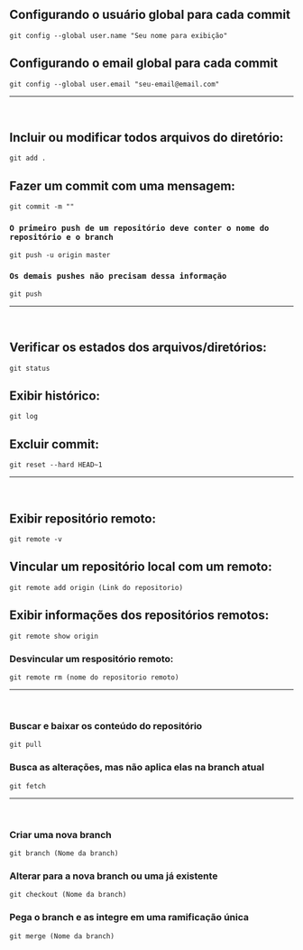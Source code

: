 ## Configurando o usuário global para cada commit
```
git config --global user.name "Seu nome para exibição"
```
## Configurando o email global para cada commit
```
git config --global user.email "seu-email@email.com"
```
<hr />
<br />

## Incluir ou modificar todos arquivos do diretório:
```
git add .
```

## Fazer um commit com uma mensagem: 
```
git commit -m ""
```
### `O primeiro push de um repositório deve conter o nome do repositório e o branch`
```
git push -u origin master
```
### `Os demais pushes não precisam dessa informação`
```
git push
```

<hr/>
<br/>

## Verificar os estados dos arquivos/diretórios:
```
git status
```
## Exibir histórico:
```
git log
```
## Excluir commit: 
```
git reset --hard HEAD~1
```

<hr/>
<br/>

## Exibir repositório remoto:
```
git remote -v
```
## Vincular um repositório local com um remoto:
```
git remote add origin (Link do repositorio)
```
## Exibir informações dos repositórios remotos:
```
git remote show origin
```
### Desvincular um respositório remoto:
```
git remote rm (nome do repositorio remoto)
```

<hr/>
<br/>

### Buscar e baixar os conteúdo do repositório
```
git pull
```

### Busca as alterações, mas não aplica elas na branch atual
```
git fetch
```
<hr/>
<br/>

### Criar uma nova branch
```
git branch (Nome da branch)
```

### Alterar para a nova branch ou uma já existente
```
git checkout (Nome da branch)
```

### Pega o branch e as integre em uma ramificação única

```
git merge (Nome da branch)
```
